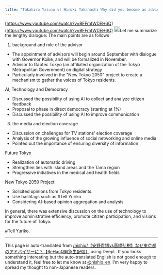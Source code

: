 ```yaml
---
title: "Takahiro Yasuno vs Hiroki Takahashi Why did you become an advisor to the Tokyo Metropolitan Government? ReHacQ Emergency Live Broadcast"
---
```


[https://www.youtube.com/watch?v=BFFmfWDEH6Q](https://www.youtube.com/watch?v=BFFmfWDEH6Q)
<img src='https://scrapbox.io/api/pages/nishio-en/claude/icon' alt='claude.icon' height="19.5"/>Let me summarize the lengthy dialogue:
The main points are as follows

1. background and role of the advisor
- The appointment of advisors will begin around September with dialogue with Governor Koike, and will be formalized in November.
- Advisor to Gabtec Tokyo (an affiliated organization of the Tokyo Metropolitan Government) on digital strategy
- Particularly involved in the "New Tokyo 2050" project to create a mechanism to gather the voices of Tokyo residents.

AI, Technology and Democracy
- Discussed the possibility of using AI to collect and analyze citizen feedback
- Proposal to phase in direct democracy (starting at 1%)
- Discussed the possibility of using AI to improve communication

3. the media and election coverage
- Discussion on challenges for TV stations' election coverage
- Analysis of the growing influence of social networking and online media
- Pointed out the importance of ensuring diversity of information

Future Tokyo
- Realization of automatic driving
- Strengthen ties with island areas and the Tama region
- Progressive initiatives in the medical and health fields

New Tokyo 2050 Project
- Solicited opinions from Tokyo residents.
- Use hashtags such as #Tell Yuriko
- Considering AI-based opinion aggregation and analysis

In general, there was extensive discussion on the use of technology to improve administrative efficiency, promote citizen participation, and visions for the future of Tokyo.

#Tell Yuriko.

---
This page is auto-translated from [/nishio/【安野貴博vs高橋弘樹】なぜ東京都のアドバイザーに？【ReHacQ緊急生配信】](https://scrapbox.io/nishio/【安野貴博vs高橋弘樹】なぜ東京都のアドバイザーに？【ReHacQ緊急生配信】) using DeepL. If you looks something interesting but the auto-translated English is not good enough to understand it, feel free to let me know at [@nishio_en](https://twitter.com/nishio_en). I'm very happy to spread my thought to non-Japanese readers.